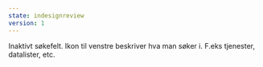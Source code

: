 ```yaml
---
state: indesignreview
version: 1
---
```

Inaktivt søkefelt. Ikon til venstre beskriver hva man søker i. F.eks tjenester, datalister, etc.
